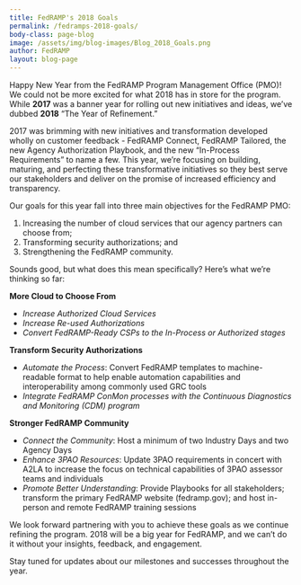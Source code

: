 ```yaml
---
title: FedRAMP's 2018 Goals
permalink: /fedramps-2018-goals/
body-class: page-blog
image: /assets/img/blog-images/Blog_2018_Goals.png
author: FedRAMP
layout: blog-page
---
```

Happy New Year from the FedRAMP Program Management Office (PMO)! We could not be more excited for what 2018 has in store for the program. While **2017** was a banner year for rolling out new initiatives and ideas, we’ve dubbed **2018** “The Year of Refinement.” 

2017 was brimming with new initiatives and transformation developed wholly on customer feedback - FedRAMP Connect, FedRAMP Tailored, the new Agency Authorization Playbook, and the new “In-Process Requirements” to name a few. This year, we’re focusing on building, maturing, and perfecting these transformative initiatives so they best serve our stakeholders and deliver on the promise of increased efficiency and transparency.  

Our goals for this year fall into three main objectives for the FedRAMP PMO: 
  1. Increasing the number of cloud services that our agency partners can choose from;
  2. Transforming security authorizations; and 
  3. Strengthening the FedRAMP community.

Sounds good, but what does this mean specifically? Here’s what we’re thinking so far:

**More Cloud to Choose From**

* *Increase Authorized Cloud Services* 
* *Increase Re-used Authorizations* 
* *Convert FedRAMP-Ready CSPs to the In-Process or Authorized stages* 

**Transform Security Authorizations**

 * *Automate the Process*: Convert FedRAMP templates to machine-readable format to help enable automation capabilities and interoperability among commonly used GRC tools
 * *Integrate FedRAMP ConMon processes with the Continuous Diagnostics and Monitoring (CDM) program*

**Stronger FedRAMP Community**

 * *Connect the Community*: Host a minimum of two Industry Days and two Agency Days
 * *Enhance 3PAO Resources*: Update 3PAO requirements in concert with A2LA to increase the focus on technical capabilities of 3PAO assessor teams and individuals
 * *Promote Better Understanding*: Provide Playbooks for all stakeholders; transform the primary FedRAMP website (fedramp.gov); and host in-person and remote FedRAMP training sessions

We look forward partnering with you to achieve these goals as we continue refining the program. 2018 will be a big year for FedRAMP, and we can’t do it without your insights, feedback, and engagement. 

Stay tuned for updates about our milestones and successes throughout the year.


